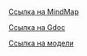 [Ссылка на MindMap](https://www.mindmeister.com/988366885?t=OCJSg5gIck)

[Ссылка на Gdoc](https://docs.google.com/document/d/1qJNoOba8n_N9pjOxG0XB5RGFcLA0eHc63ZOBJYbbaUQ/edit#heading=h.66ul36wf90gr)

[Ссылка на модели](https://photos.app.goo.gl/tCO3j6gIlWRzLMBs1)
